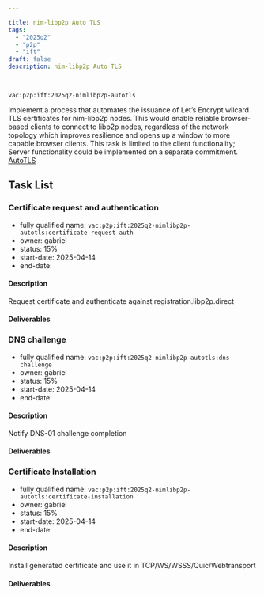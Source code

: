```yaml
---

title: nim-libp2p Auto TLS
tags:
  - "2025q2"
  - "p2p"
  - "ift"
draft: false
description: nim-libp2p Auto TLS

---
```


`vac:p2p:ift:2025q2-nimlibp2p-autotls`

Implement a process that automates the issuance of Let’s Encrypt wilcard TLS certificates for nim-libp2p nodes. 
This would enable reliable browser-based clients to connect to libp2p nodes, regardless of the network topology which 
improves resilience and opens up a window to more capable browser clients. 
This task is limited to the client functionality; Server functionality could be implemented on a separate commitment. 
[AutoTLS](https://blog.libp2p.io/autotls/)


## Task List

### Certificate request and authentication

* fully qualified name: `vac:p2p:ift:2025q2-nimlibp2p-autotls:certificate-request-auth`
* owner: gabriel
* status: 15%
* start-date: 2025-04-14
* end-date:

#### Description
Request certificate and authenticate against registration.libp2p.direct

#### Deliverables



### DNS challenge

* fully qualified name: `vac:p2p:ift:2025q2-nimlibp2p-autotls:dns-challenge`
* owner: gabriel
* status: 15%
* start-date: 2025-04-14
* end-date:

#### Description
Notify DNS-01 challenge completion

#### Deliverables



### Certificate Installation

* fully qualified name: `vac:p2p:ift:2025q2-nimlibp2p-autotls:certificate-installation`
* owner: gabriel
* status: 15%
* start-date: 2025-04-14
* end-date:

#### Description
Install generated certificate and use it in TCP/WS/WSSS/Quic/Webtransport


#### Deliverables

